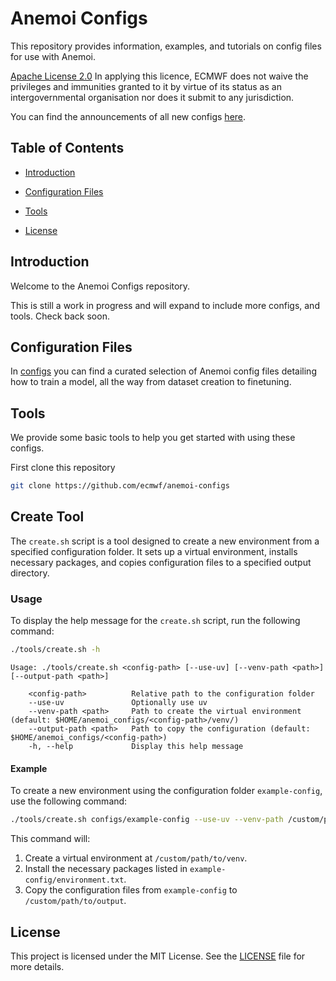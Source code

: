 # Anemoi Configs

This repository provides information, examples, and tutorials on config files for use with Anemoi.

[Apache License 2.0](LICENSE) In applying this licence, ECMWF does not waive the privileges and immunities granted to it by virtue of its status as an intergovernmental organisation nor does it submit to any jurisdiction.

You can find the announcements of all new configs [here](https://github.com/ecmwf/anemoi-configs/discussions/categories/configs).

## Table of Contents

- [Introduction](#introduction)
<!-- - [Getting Started](#getting-started) -->
- [Configuration Files](#configuration-files)
<!-- - [Tutorials](#tutorials) -->
- [Tools](#tools)
<!-- - [Contributing](#contributing) -->
- [License](#license)

## Introduction

Welcome to the Anemoi Configs repository.

This is still a work in progress and will expand to include more configs, and tools. Check back soon.

<!-- ## Getting Started

To get started with Anemoi and its configuration files, follow these steps:

1. Install Anemoi.
2. Clone this repository.
3. Follow the examples and tutorials provided. -->

## Configuration Files

In [configs](/configs) you can find a curated selection of Anemoi config files detailing
how to train a model, all the way from dataset creation to finetuning.

<!-- ## Tutorials

Step-by-step tutorials to guide you through creating and modifying configuration files.

![Tutorials](tutorials/)
 -->

## Tools

We provide some basic tools to help you get started with using these configs.

First clone this repository

```bash
git clone https://github.com/ecmwf/anemoi-configs
```

## Create Tool

The `create.sh` script is a tool designed to create a new environment from a specified configuration folder. It sets up a virtual environment, installs necessary packages, and copies configuration files to a specified output directory.

### Usage

To display the help message for the `create.sh` script, run the following command:

```bash
./tools/create.sh -h
```

```shell
Usage: ./tools/create.sh <config-path> [--use-uv] [--venv-path <path>] [--output-path <path>]

    <config-path>          Relative path to the configuration folder
    --use-uv               Optionally use uv
    --venv-path <path>     Path to create the virtual environment (default: $HOME/anemoi_configs/<config-path>/venv/)
    --output-path <path>   Path to copy the configuration (default: $HOME/anemoi_configs/<config-path>)
    -h, --help             Display this help message
```

#### Example

To create a new environment using the configuration folder `example-config`, use the following command:

```bash
./tools/create.sh configs/example-config --use-uv --venv-path /custom/path/to/venv --output-path /custom/path/to/output
```

This command will:

1. Create a virtual environment at `/custom/path/to/venv`.
2. Install the necessary packages listed in `example-config/environment.txt`.
3. Copy the configuration files from `example-config` to `/custom/path/to/output`.

<!-- 
## Contributing

We welcome contributions from the community. Please read our [contributing guidelines](CONTRIBUTING.md) to get started. -->

## License

This project is licensed under the MIT License. See the [LICENSE](LICENSE) file for more details.
